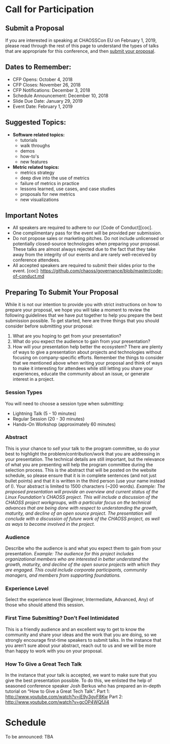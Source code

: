 # Call for Participation
## Submit a Proposal
If you are interested in speaking at CHAOSSCon EU on February 1, 2019,
please read through the rest of this page to understand the types of talks
that are appropriate for this conference, and then [submit your proposal](https://docs.google.com/forms/d/e/1FAIpQLSeKcLPkAUucB1K32FW48IYJM7Jbi_jI2MkFAhj0TPYQhJZJgQ/viewform).  
## Dates to Remember:
* CFP Opens: October 4, 2018
* CFP Closes: November 26, 2018
* CFP Notifications: December 3, 2018
* Schedule Announcement: December 10, 2018
* Slide Due Date: January 29, 2019
* Event Date: February 1, 2019
## Suggested Topics:
- **Software related topics:**
   + tutorials
   + walk throughs
   + demos
   + how-to's
   + new features
- **Metric related topics:**
   + metrics strategy
   + deep dive into the use of metrics
   + failure of metrics in practice
   + lessons learned, use cases, and case studies
   + proposals for new metrics
   + new visualizations
## Important Notes
- All speakers are required to adhere to our [Code of Conduct][coc].
- One complimentary pass for the event will be provided per submission.
- Do not propose sales or marketing pitches. Do not include unlicensed or potentially closed-source technologies when preparing your proposal. These talks are almost always rejected due to the fact that they take away from the integrity of our events and are rarely well-received by conference attendees.
- All accepted speakers are required to submit their slides prior to the event.
[coc]: https://github.com/chaoss/governance/blob/master/code-of-conduct.md
## Preparing To Submit Your Proposal
While it is not our intention to provide you with strict instructions on how to prepare your proposal, we hope you will take a moment to review the following guidelines that we have put together to help you prepare the best submission possible. To get started, here are three things that you should consider before submitting your proposal:
1. What are you hoping to get from your presentation?
2. What do you expect the audience to gain from your presentation?
3. How will your presentation help better the ecosystem?
There are plenty of ways to give a presentation about projects and technologies without focusing on company-specific efforts. Remember the things to consider that we mentioned above when writing your proposal and think of ways to make it interesting for attendees while still letting you share your experiences, educate the community about an issue, or generate interest in a project.
### Session Types
You will need to choose a session type when submitting:
* Lightning Talk (5 - 10 minutes)
* Regular Session (20 - 30 minutes)
* Hands-On Workshop (approximately 60 minutes)
### Abstract
This is your chance to *sell* your talk to the program committee, so do your best to highlight the problem/contribution/work that you are addressing in your presentation. The technical details are still important, but the relevance of what you are presenting will help the program committee during the selection process.
This is the abstract that will be posted on the website schedule, so please ensure that it is in complete sentences (and not just bullet points) and that it is written in the third person (use your name instead of I). Your abstract is limited to 1500 characters (~200 words).
*Example: The proposed presentation will provide an overview and current status of the Linux Foundation's CHAOSS project. This will include a discussion of the CHAOSS project workgroups, with a particular focus on the technical advances that are being done with respect to understanding the growth, maturity, and decline of an open source project. The presentation will conclude with a discussion of future work of the CHAOSS project, as well as ways to become involved in the project.*
### Audience
Describe who the audience is and what you expect them to gain from your presentation.
*Example: The audience for this project includes organizational members who are interested in better understand the growth, maturity, and decline of the open source projects with which they are engaged. This could include corporate participants, community managers, and members from supporting foundations.*
### Experience Level
Select the experience level (Beginner, Intermediate, Advanced, Any) of those who should attend this session.
### First Time Submitting? Don’t Feel Intimidated
This is a friendly audience and an excellent way to get to know the community and share your ideas and the work that you are doing, so we strongly encourage first-time speakers to submit talks. In the instance that you aren’t sure about your abstract, reach out to us and we will be more than happy to work with you on your proposal.
### How To Give a Great Tech Talk
In the instance that your talk is accepted, we want to make sure that you give the best presentation possible. To do this, we enlisted the help of seasoned conference speaker Josh Berkus who has prepared an in-depth tutorial on “How to Give a Great Tech Talk”.
Part 1: <http://www.youtube.com/watch?v=iE9y3gyF8Kw>
Part 2: <http://www.youtube.com/watch?v=gcOP4WQfJl4>
# Schedule
To be announced: TBA
